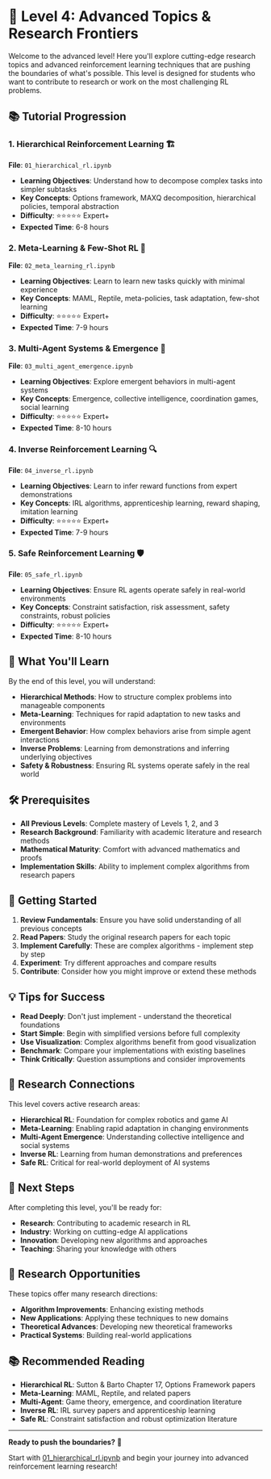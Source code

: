 # 🚀 Level 4: Advanced Topics & Research Frontiers

Welcome to the advanced level! Here you'll explore cutting-edge research topics and advanced reinforcement learning techniques that are pushing the boundaries of what's possible. This level is designed for students who want to contribute to research or work on the most challenging RL problems.

## 📚 Tutorial Progression

### 1. **Hierarchical Reinforcement Learning** 🏗️
**File**: `01_hierarchical_rl.ipynb`
- **Learning Objectives**: Understand how to decompose complex tasks into simpler subtasks
- **Key Concepts**: Options framework, MAXQ decomposition, hierarchical policies, temporal abstraction
- **Difficulty**: ⭐⭐⭐⭐⭐ Expert+
- **Expected Time**: 6-8 hours

### 2. **Meta-Learning & Few-Shot RL** 🧠
**File**: `02_meta_learning_rl.ipynb`
- **Learning Objectives**: Learn to learn new tasks quickly with minimal experience
- **Key Concepts**: MAML, Reptile, meta-policies, task adaptation, few-shot learning
- **Difficulty**: ⭐⭐⭐⭐⭐ Expert+
- **Expected Time**: 7-9 hours

### 3. **Multi-Agent Systems & Emergence** 🤝
**File**: `03_multi_agent_emergence.ipynb`
- **Learning Objectives**: Explore emergent behaviors in multi-agent systems
- **Key Concepts**: Emergence, collective intelligence, coordination games, social learning
- **Difficulty**: ⭐⭐⭐⭐⭐ Expert+
- **Expected Time**: 8-10 hours

### 4. **Inverse Reinforcement Learning** 🔍
**File**: `04_inverse_rl.ipynb`
- **Learning Objectives**: Learn to infer reward functions from expert demonstrations
- **Key Concepts**: IRL algorithms, apprenticeship learning, reward shaping, imitation learning
- **Difficulty**: ⭐⭐⭐⭐⭐ Expert+
- **Expected Time**: 7-9 hours

### 5. **Safe Reinforcement Learning** 🛡️
**File**: `05_safe_rl.ipynb`
- **Learning Objectives**: Ensure RL agents operate safely in real-world environments
- **Key Concepts**: Constraint satisfaction, risk assessment, safety constraints, robust policies
- **Difficulty**: ⭐⭐⭐⭐⭐ Expert+
- **Expected Time**: 8-10 hours

## 🎯 What You'll Learn

By the end of this level, you will understand:

- **Hierarchical Methods**: How to structure complex problems into manageable components
- **Meta-Learning**: Techniques for rapid adaptation to new tasks and environments
- **Emergent Behavior**: How complex behaviors arise from simple agent interactions
- **Inverse Problems**: Learning from demonstrations and inferring underlying objectives
- **Safety & Robustness**: Ensuring RL systems operate safely in the real world

## 🛠️ Prerequisites

- **All Previous Levels**: Complete mastery of Levels 1, 2, and 3
- **Research Background**: Familiarity with academic literature and research methods
- **Mathematical Maturity**: Comfort with advanced mathematics and proofs
- **Implementation Skills**: Ability to implement complex algorithms from research papers

## 🚀 Getting Started

1. **Review Fundamentals**: Ensure you have solid understanding of all previous concepts
2. **Read Papers**: Study the original research papers for each topic
3. **Implement Carefully**: These are complex algorithms - implement step by step
4. **Experiment**: Try different approaches and compare results
5. **Contribute**: Consider how you might improve or extend these methods

## 💡 Tips for Success

- **Read Deeply**: Don't just implement - understand the theoretical foundations
- **Start Simple**: Begin with simplified versions before full complexity
- **Use Visualization**: Complex algorithms benefit from good visualization
- **Benchmark**: Compare your implementations with existing baselines
- **Think Critically**: Question assumptions and consider improvements

## 🔬 Research Connections

This level covers active research areas:

- **Hierarchical RL**: Foundation for complex robotics and game AI
- **Meta-Learning**: Enabling rapid adaptation in changing environments
- **Multi-Agent Emergence**: Understanding collective intelligence and social systems
- **Inverse RL**: Learning from human demonstrations and preferences
- **Safe RL**: Critical for real-world deployment of AI systems

## 🚀 Next Steps

After completing this level, you'll be ready for:
- **Research**: Contributing to academic research in RL
- **Industry**: Working on cutting-edge AI applications
- **Innovation**: Developing new algorithms and approaches
- **Teaching**: Sharing your knowledge with others

## 🌟 Research Opportunities

These topics offer many research directions:

- **Algorithm Improvements**: Enhancing existing methods
- **New Applications**: Applying these techniques to new domains
- **Theoretical Advances**: Developing new theoretical frameworks
- **Practical Systems**: Building real-world applications

## 📚 Recommended Reading

- **Hierarchical RL**: Sutton & Barto Chapter 17, Options Framework papers
- **Meta-Learning**: MAML, Reptile, and related papers
- **Multi-Agent**: Game theory, emergence, and coordination literature
- **Inverse RL**: IRL survey papers and apprenticeship learning
- **Safe RL**: Constraint satisfaction and robust optimization literature

---

**Ready to push the boundaries?** 🚀

Start with [01_hierarchical_rl.ipynb](01_hierarchical_rl.ipynb) and begin your journey into advanced reinforcement learning research!
